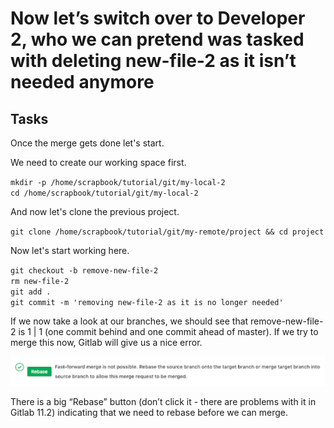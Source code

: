 # Now let’s switch over to Developer 2, who we can pretend was tasked with deleting new-file-2 as it isn’t needed anymore

## Tasks

Once the merge gets done let's start.

We need to create our working space first.  

`mkdir -p /home/scrapbook/tutorial/git/my-local-2`  
`cd /home/scrapbook/tutorial/git/my-local-2`  

And now let's clone the previous project.  

`git clone /home/scrapbook/tutorial/git/my-remote/project && cd project`  

Now let's start working here.  

`git checkout -b remove-new-file-2`  
`rm new-file-2`  
`git add .`  
`git commit -m 'removing new-file-2 as it is no longer needed'`  

If we now take a look at our branches, we should see that remove-new-file-2 is 1 | 1 (one commit behind and one commit ahead of master). If we try to merge this now, Gitlab will give us a nice error.  

![Chose branch](./assets/mergerequest_8.png)  

There is a big “Rebase” button (don’t click it - there are problems with it in Gitlab 11.2) indicating that we need to rebase before we can merge.  
